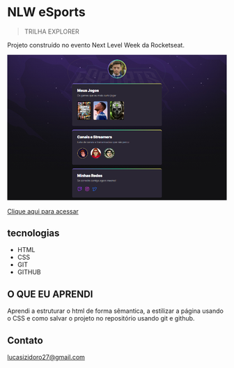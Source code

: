 # NLW eSports 
> TRILHA  EXPLORER

Projeto construído no evento Next Level Week da Rocketseat.

![preview](./.github/preview.png)

[Clique aqui para acessar](https://lucasoliv27.github.io/nlw-esports)

## tecnologias
- HTML
- CSS
- GIT
- GITHUB

## O QUE EU APRENDI
Aprendi a estruturar o html de forma sêmantica, a estilizar a página usando o CSS e como salvar o projeto no repositório usando git e github.

## Contato
lucasizidoro27@gmail.com
